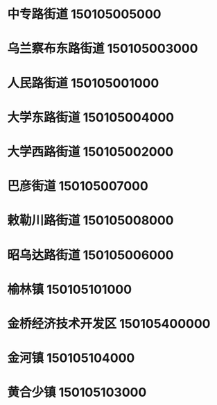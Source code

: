 # 中专路街道 150105005000
# 乌兰察布东路街道 150105003000
# 人民路街道 150105001000
# 大学东路街道 150105004000
# 大学西路街道 150105002000
# 巴彦街道 150105007000
# 敕勒川路街道 150105008000
# 昭乌达路街道 150105006000
# 榆林镇 150105101000
# 金桥经济技术开发区 150105400000
# 金河镇 150105104000
# 黄合少镇 150105103000
